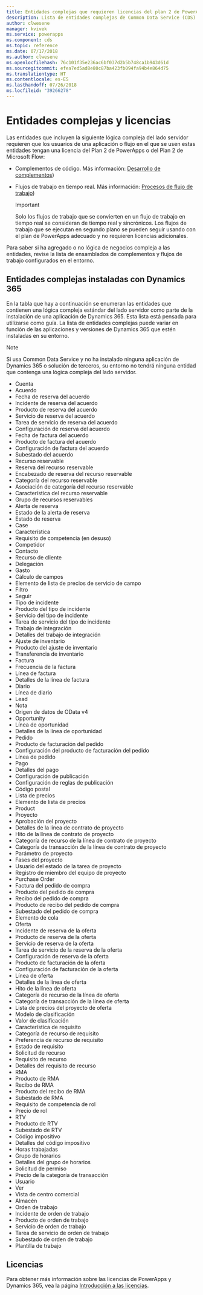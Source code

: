 ```yaml
---
title: Entidades complejas que requieren licencias del plan 2 de PowerApps | Microsoft Docs
description: Lista de entidades complejas de Common Data Service (CDS) for Apps que requieren una licencia del plan 2 de PowerApps.
author: clwesene
manager: kvivek
ms.service: powerapps
ms.component: cds
ms.topic: reference
ms.date: 07/17/2018
ms.author: clwesene
ms.openlocfilehash: 76c101f35e236ac6bf037d2b5b748ca1b943d61d
ms.sourcegitcommit: efea7ed5ad8e80c87ba423fb094fa94b4e864d75
ms.translationtype: HT
ms.contentlocale: es-ES
ms.lasthandoff: 07/26/2018
ms.locfileid: "39266278"
---
```

# <a name="complex-entities-and-licensing"></a>Entidades complejas y licencias
Las entidades que incluyen la siguiente lógica compleja del lado servidor requieren que los usuarios de una aplicación o flujo en el que se usen estas entidades tengan una licencia del Plan 2 de PowerApps o del Plan 2 de Microsoft Flow:

* Complementos de código. Más información: [Desarrollo de complementos](https://docs.microsoft.com/dynamics365/customer-engagement/developer/plugin-development))
* Flujos de trabajo en tiempo real. Más información: [Procesos de flujo de trabajo](https://docs.microsoft.com/dynamics365/customer-engagement/customize/workflow-processes))

    > [!IMPORTANT]
    >  Solo los flujos de trabajo que se convierten en un flujo de trabajo en tiempo real se consideran de tiempo real y sincrónicos. Los flujos de trabajo que se ejecutan en segundo plano se pueden seguir usando con el plan de PowerApps adecuado y no requieren licencias adicionales.

Para saber si ha agregado o no lógica de negocios compleja a las entidades, revise la lista de ensamblados de complementos y flujos de trabajo configurados en el entorno.

## <a name="complex-entities-installed-with-dynamics-365"></a>Entidades complejas instaladas con Dynamics 365
En la tabla que hay a continuación se enumeran las entidades que contienen una lógica compleja estándar del lado servidor como parte de la instalación de una aplicación de Dynamics 365. Esta lista está pensada para utilizarse como guía. La lista de entidades complejas puede variar en función de las aplicaciones y versiones de Dynamics 365 que estén instaladas en su entorno.

> [!NOTE]
>  Si usa Common Data Service y no ha instalado ninguna aplicación de Dynamics 365 o solución de terceros, su entorno no tendrá ninguna entidad que contenga una lógica compleja del lado servidor.

* Cuenta
* Acuerdo
* Fecha de reserva del acuerdo
* Incidente de reserva del acuerdo
* Producto de reserva del acuerdo
* Servicio de reserva del acuerdo
* Tarea de servicio de reserva del acuerdo
* Configuración de reserva del acuerdo
* Fecha de factura del acuerdo
* Producto de factura del acuerdo
* Configuración de factura del acuerdo
* Subestado del acuerdo
* Recurso reservable
* Reserva del recurso reservable
* Encabezado de reserva del recurso reservable
* Categoría del recurso reservable
* Asociación de categoría del recurso reservable
* Característica del recurso reservable
* Grupo de recursos reservables
* Alerta de reserva
* Estado de la alerta de reserva
* Estado de reserva
* Case
* Característica
* Requisito de competencia (en desuso)
* Competidor
* Contacto
* Recurso de cliente
* Delegación
* Gasto
* Cálculo de campos
* Elemento de lista de precios de servicio de campo
* Filtro
* Seguir
* Tipo de incidente
* Producto del tipo de incidente
* Servicio del tipo de incidente
* Tarea de servicio del tipo de incidente
* Trabajo de integración
* Detalles del trabajo de integración
* Ajuste de inventario
* Producto del ajuste de inventario
* Transferencia de inventario
* Factura
* Frecuencia de la factura
* Línea de factura
* Detalles de la línea de factura
* Diario
* Línea de diario
* Lead
* Nota
* Origen de datos de OData v4
* Opportunity
* Línea de oportunidad
* Detalles de la línea de oportunidad
* Pedido
* Producto de facturación del pedido
* Configuración del producto de facturación del pedido
* Línea de pedido
* Pago
* Detalles del pago
* Configuración de publicación
* Configuración de reglas de publicación
* Código postal
* Lista de precios
* Elemento de lista de precios
* Product
* Proyecto
* Aprobación del proyecto
* Detalles de la línea de contrato de proyecto
* Hito de la línea de contrato de proyecto
* Categoría de recurso de la línea de contrato de proyecto
* Categoría de transacción de la línea de contrato de proyecto
* Parámetro de proyecto
* Fases del proyecto
* Usuario del estado de la tarea de proyecto
* Registro de miembro del equipo de proyecto
* Purchase Order
* Factura del pedido de compra
* Producto del pedido de compra
* Recibo del pedido de compra
* Producto de recibo del pedido de compra
* Subestado del pedido de compra
* Elemento de cola
* Oferta
* Incidente de reserva de la oferta
* Producto de reserva de la oferta
* Servicio de reserva de la oferta
* Tarea de servicio de la reserva de la oferta
* Configuración de reserva de la oferta
* Producto de facturación de la oferta
* Configuración de facturación de la oferta
* Línea de oferta
* Detalles de la línea de oferta
* Hito de la línea de oferta
* Categoría de recurso de la línea de oferta
* Categoría de transacción de la línea de oferta
* Lista de precios del proyecto de oferta
* Modelo de clasificación
* Valor de clasificación
* Característica de requisito
* Categoría de recurso de requisito
* Preferencia de recurso de requisito
* Estado de requisito
* Solicitud de recurso
* Requisito de recurso
* Detalles del requisito de recurso
* RMA
* Producto de RMA
* Recibo de RMA
* Producto del recibo de RMA
* Subestado de RMA
* Requisito de competencia de rol
* Precio de rol
* RTV
* Producto de RTV
* Subestado de RTV
* Código impositivo
* Detalles del código impositivo
* Horas trabajadas
* Grupo de horarios
* Detalles del grupo de horarios
* Solicitud de permiso
* Precio de la categoría de transacción
* Usuario
* Ver
* Vista de centro comercial
* Almacén
* Orden de trabajo
* Incidente de orden de trabajo
* Producto de orden de trabajo
* Servicio de orden de trabajo
* Tarea de servicio de orden de trabajo
* Subestado de orden de trabajo
* Plantilla de trabajo


## <a name="licensing"></a>Licencias
Para obtener más información sobre las licencias de PowerApps y Dynamics 365, vea la página [Introducción a las licencias](../../administrator/pricing-billing-skus.md).

